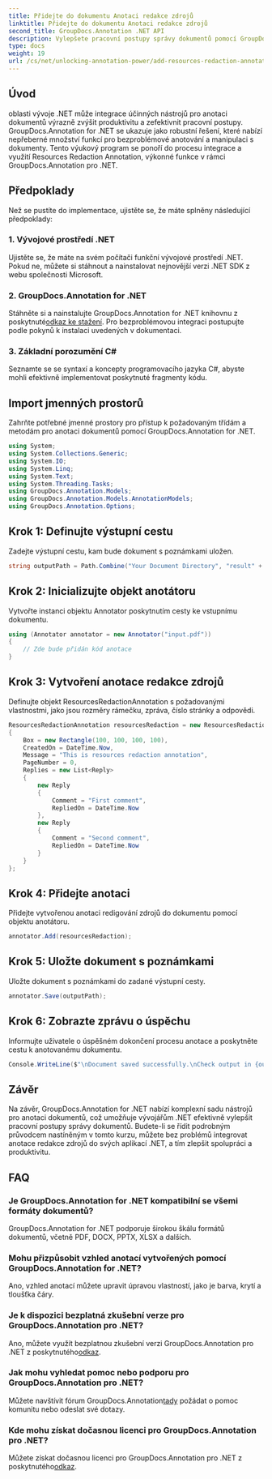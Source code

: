 ```yaml
---
title: Přidejte do dokumentu Anotaci redakce zdrojů
linktitle: Přidejte do dokumentu Anotaci redakce zdrojů
second_title: GroupDocs.Annotation .NET API
description: Vylepšete pracovní postupy správy dokumentů pomocí GroupDocs.Annotation pro .NET. Bezproblémově integrujte Resources Redaction Annotation do svého .NET pro efektivitu.
type: docs
weight: 19
url: /cs/net/unlocking-annotation-power/add-resources-redaction-annotation/
---
```

## Úvod
oblasti vývoje .NET může integrace účinných nástrojů pro anotaci dokumentů výrazně zvýšit produktivitu a zefektivnit pracovní postupy. GroupDocs.Annotation for .NET se ukazuje jako robustní řešení, které nabízí nepřeberné množství funkcí pro bezproblémové anotování a manipulaci s dokumenty. Tento výukový program se ponoří do procesu integrace a využití Resources Redaction Annotation, výkonné funkce v rámci GroupDocs.Annotation pro .NET.
## Předpoklady
Než se pustíte do implementace, ujistěte se, že máte splněny následující předpoklady:
### 1. Vývojové prostředí .NET
Ujistěte se, že máte na svém počítači funkční vývojové prostředí .NET. Pokud ne, můžete si stáhnout a nainstalovat nejnovější verzi .NET SDK z webu společnosti Microsoft.
### 2. GroupDocs.Annotation for .NET
 Stáhněte si a nainstalujte GroupDocs.Annotation for .NET knihovnu z poskytnuté[odkaz ke stažení](https://releases.groupdocs.com/annotation/net/). Pro bezproblémovou integraci postupujte podle pokynů k instalaci uvedených v dokumentaci.
### 3. Základní porozumění C#
Seznamte se se syntaxí a koncepty programovacího jazyka C#, abyste mohli efektivně implementovat poskytnuté fragmenty kódu.

## Import jmenných prostorů
Zahrňte potřebné jmenné prostory pro přístup k požadovaným třídám a metodám pro anotaci dokumentů pomocí GroupDocs.Annotation for .NET.

```csharp
using System;
using System.Collections.Generic;
using System.IO;
using System.Linq;
using System.Text;
using System.Threading.Tasks;
using GroupDocs.Annotation.Models;
using GroupDocs.Annotation.Models.AnnotationModels;
using GroupDocs.Annotation.Options;
```
## Krok 1: Definujte výstupní cestu
Zadejte výstupní cestu, kam bude dokument s poznámkami uložen.
```csharp
string outputPath = Path.Combine("Your Document Directory", "result" + Path.GetExtension("input.pdf"));
```
## Krok 2: Inicializujte objekt anotátoru
Vytvořte instanci objektu Annotator poskytnutím cesty ke vstupnímu dokumentu.
```csharp
using (Annotator annotator = new Annotator("input.pdf"))
{
    // Zde bude přidán kód anotace
}
```
## Krok 3: Vytvoření anotace redakce zdrojů
Definujte objekt ResourcesRedactionAnnotation s požadovanými vlastnostmi, jako jsou rozměry rámečku, zpráva, číslo stránky a odpovědi.
```csharp
ResourcesRedactionAnnotation resourcesRedaction = new ResourcesRedactionAnnotation
{
    Box = new Rectangle(100, 100, 100, 100),
    CreatedOn = DateTime.Now,
    Message = "This is resources redaction annotation",
    PageNumber = 0,
    Replies = new List<Reply>
    {
        new Reply
        {
            Comment = "First comment",
            RepliedOn = DateTime.Now
        },
        new Reply
        {
            Comment = "Second comment",
            RepliedOn = DateTime.Now
        }
    }
};
```
## Krok 4: Přidejte anotaci
Přidejte vytvořenou anotaci redigování zdrojů do dokumentu pomocí objektu anotátoru.
```csharp
annotator.Add(resourcesRedaction);
```
## Krok 5: Uložte dokument s poznámkami
Uložte dokument s poznámkami do zadané výstupní cesty.
```csharp
annotator.Save(outputPath);
```
## Krok 6: Zobrazte zprávu o úspěchu
Informujte uživatele o úspěšném dokončení procesu anotace a poskytněte cestu k anotovanému dokumentu.
```csharp
Console.WriteLine($"\nDocument saved successfully.\nCheck output in {outputPath}.");
```

## Závěr
Na závěr, GroupDocs.Annotation for .NET nabízí komplexní sadu nástrojů pro anotaci dokumentů, což umožňuje vývojářům .NET efektivně vylepšit pracovní postupy správy dokumentů. Budete-li se řídit podrobným průvodcem nastíněným v tomto kurzu, můžete bez problémů integrovat anotace redakce zdrojů do svých aplikací .NET, a tím zlepšit spolupráci a produktivitu.
## FAQ
### Je GroupDocs.Annotation for .NET kompatibilní se všemi formáty dokumentů?
GroupDocs.Annotation for .NET podporuje širokou škálu formátů dokumentů, včetně PDF, DOCX, PPTX, XLSX a dalších.
### Mohu přizpůsobit vzhled anotací vytvořených pomocí GroupDocs.Annotation for .NET?
Ano, vzhled anotací můžete upravit úpravou vlastností, jako je barva, krytí a tloušťka čáry.
### Je k dispozici bezplatná zkušební verze pro GroupDocs.Annotation pro .NET?
 Ano, můžete využít bezplatnou zkušební verzi GroupDocs.Annotation pro .NET z poskytnutého[odkaz](https://releases.groupdocs.com/).
### Jak mohu vyhledat pomoc nebo podporu pro GroupDocs.Annotation pro .NET?
 Můžete navštívit fórum GroupDocs.Annotation[tady](https://forum.groupdocs.com/c/annotation/10) požádat o pomoc komunitu nebo odeslat své dotazy.
### Kde mohu získat dočasnou licenci pro GroupDocs.Annotation pro .NET?
Můžete získat dočasnou licenci pro GroupDocs.Annotation pro .NET z poskytnutého[odkaz](https://purchase.groupdocs.com/temporary-license/).